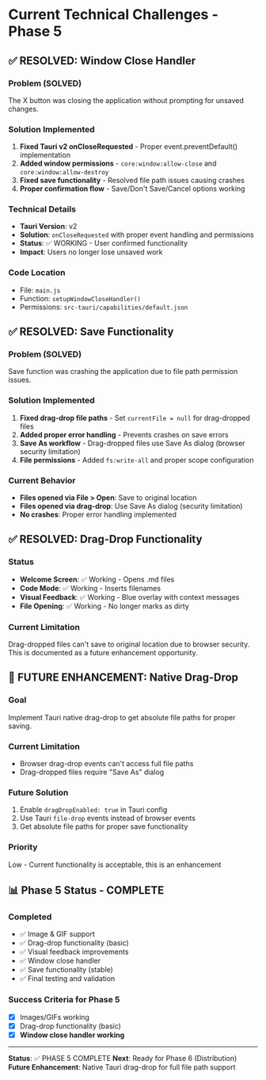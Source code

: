 # Current Technical Challenges - Phase 5

## ✅ RESOLVED: Window Close Handler

### Problem (SOLVED)
The X button was closing the application without prompting for unsaved changes.

### Solution Implemented
1. **Fixed Tauri v2 onCloseRequested** - Proper event.preventDefault() implementation
2. **Added window permissions** - `core:window:allow-close` and `core:window:allow-destroy`
3. **Fixed save functionality** - Resolved file path issues causing crashes
4. **Proper confirmation flow** - Save/Don't Save/Cancel options working

### Technical Details
- **Tauri Version**: v2
- **Solution**: `onCloseRequested` with proper event handling and permissions
- **Status**: ✅ WORKING - User confirmed functionality
- **Impact**: Users no longer lose unsaved work

### Code Location
- File: `main.js`
- Function: `setupWindowCloseHandler()`
- Permissions: `src-tauri/capabilities/default.json`

## ✅ RESOLVED: Save Functionality

### Problem (SOLVED)
Save function was crashing the application due to file path permission issues.

### Solution Implemented
1. **Fixed drag-drop file paths** - Set `currentFile = null` for drag-dropped files
2. **Added proper error handling** - Prevents crashes on save errors
3. **Save As workflow** - Drag-dropped files use Save As dialog (browser security limitation)
4. **File permissions** - Added `fs:write-all` and proper scope configuration

### Current Behavior
- **Files opened via File > Open**: Save to original location
- **Files opened via drag-drop**: Use Save As dialog (security limitation)
- **No crashes**: Proper error handling implemented

## ✅ RESOLVED: Drag-Drop Functionality

### Status
- **Welcome Screen**: ✅ Working - Opens .md files
- **Code Mode**: ✅ Working - Inserts filenames
- **Visual Feedback**: ✅ Working - Blue overlay with context messages
- **File Opening**: ✅ Working - No longer marks as dirty

### Current Limitation
Drag-dropped files can't save to original location due to browser security. This is documented as a future enhancement opportunity.

## 🔮 FUTURE ENHANCEMENT: Native Drag-Drop

### Goal
Implement Tauri native drag-drop to get absolute file paths for proper saving.

### Current Limitation
- Browser drag-drop events can't access full file paths
- Drag-dropped files require "Save As" dialog

### Future Solution
1. Enable `dragDropEnabled: true` in Tauri config
2. Use Tauri `file-drop` events instead of browser events
3. Get absolute file paths for proper save functionality

### Priority
Low - Current functionality is acceptable, this is an enhancement

## 📊 Phase 5 Status - COMPLETE

### Completed
- ✅ Image & GIF support
- ✅ Drag-drop functionality (basic)
- ✅ Visual feedback improvements
- ✅ Window close handler
- ✅ Save functionality (stable)
- ✅ Final testing and validation

### Success Criteria for Phase 5
- [x] Images/GIFs working
- [x] Drag-drop functionality (basic)
- [x] **Window close handler working**

---

**Status**: ✅ PHASE 5 COMPLETE
**Next**: Ready for Phase 6 (Distribution)
**Future Enhancement**: Native Tauri drag-drop for full file path support